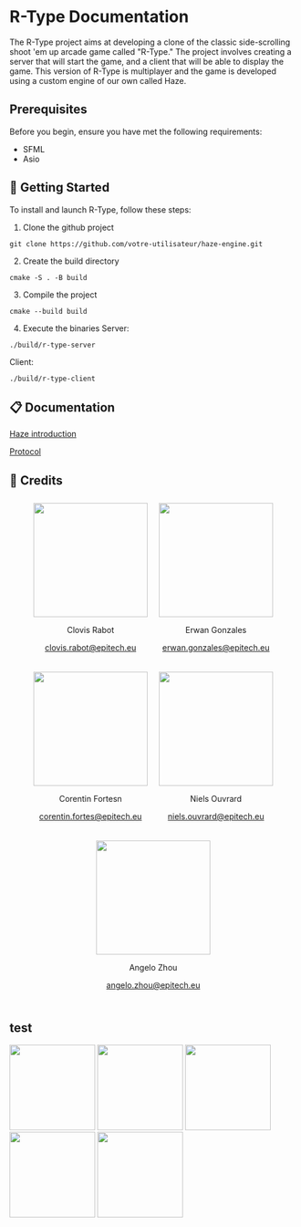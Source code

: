 # R-Type Documentation

The R-Type project aims at developing a clone of the classic side-scrolling shoot 'em up arcade game called "R-Type."
The project involves creating a server that will start the game, and a client that will be able to display the game.
This version of R-Type is multiplayer and the game is developed using a custom engine of our own called Haze.

## Prerequisites

Before you begin, ensure you have met the following requirements:

- SFML
- Asio

## 🚀 Getting Started

To install and launch R-Type, follow these steps:

1. Clone the github project

```
git clone https://github.com/votre-utilisateur/haze-engine.git
```

2. Create the build directory

```
cmake -S . -B build
```

3. Compile the project

```
cmake --build build
```

4. Execute the binaries
   Server:

```
./build/r-type-server
```

Client:

```
./build/r-type-client
```

## 📋 Documentation

[Haze introduction](https://rclovis.github.io/R-Type-Documentation/Haze/ComponentArray/)

[Protocol](https://rclovis.github.io/R-Type-Documentation/Protocol/Component%20Data/)

## 👤 Credits

<div align="center">
  <div style="display: flex; flex-wrap: wrap; justify-content: center; align-items: center;">
    <div style="text-align: center; margin: 10px;">
      <img src="https://avatars.githubusercontent.com/u/91875893?v=4" width="200" height="200">
      <p>Clovis Rabot</p>
      <p><a href="mailto:clovis.rabot@epitech.eu">clovis.rabot@epitech.eu</a></p>
    </div>
    <div style="text-align: cecenternter; margin: 10px;">
      <img src="https://media.licdn.com/dms/image/C4E03AQF6AIitN8q7cg/profile-displayphoto-shrink_400_400/0/1651531289334?e=1703721600&v=beta&t=nCsDz0wBgls-nLvLAzpAZqELOfTItPVJtoWJwRtmSGk" width="200" height="200">
      <p>Erwan Gonzales</p>
      <p><a href="mailto:erwan.gonzales@epitech.eu">erwan.gonzales@epitech.eu</a></p>
    </div>
    <div style="text-align: center; margin: 10px;">
      <img src="https://avatars.githubusercontent.com/u/91876233?v=4" width="200" height="200">
      <p>Corentin Fortesn</p>
      <p><a href="mailto:corentin.@epitech.eu">corentin.fortes@epitech.eu</a></p>
    </div>
    <div style="text-align: center; margin: 10px;">
      <img src="https://avatars.githubusercontent.com/u/91876336?v=4" width="200" height="200">
      <p>Niels Ouvrard </p>
      <p><a href="mailto:niels.ouvrard@epitech.eu">niels.ouvrard@epitech.eu</a></p>
    </div>
    <div style="text-align: center; margin: 10px;">
      <img src="https://avatars.githubusercontent.com/u/91876442?s=400&u=e17541db376ba488505351104ee598772dbe67a2&v=4" width="200" height="200">
      <p>Angelo Zhou</p>
      <p><a href="mailto:angelo.zhou@epitech.eu">angelo.zhou@epitech.eu</a></p>
    </div>
  </div>
</div>

<!-- <div style="display: flex; justify-content: center; align-items: center;">
  <div style="text-align: center; margin: 10px;">
    <img src="https://avatars.githubusercontent.com/u/91875893?v=4" width="200" height="200">
    <p>Clovis Rabot</p>
    <p><a href="mailto:clovis.rabot@epitech.eu">clovis.rabot@epitech.eu</a></p>
  </div>
  <div style="text-align: center; margin: 10px;">
    <img src="https://media.licdn.com/dms/image/C4E03AQF6AIitN8q7cg/profile-displayphoto-shrink_400_400/0/1651531289334?e=1703721600&v=beta&t=nCsDz0wBgls-nLvLAzpAZqELOfTItPVJtoWJwRtmSGk" width="200" height="200">
    <p>Erwan Gonzales</p>
    <p><a href="mailto:erwan.gonzales@epitech.eu">erwan.gonzales@epitech.eu</a></p>
  </div>
  <div style="text-align: center; margin: 10px;">
    <img src="https://avatars.githubusercontent.com/u/91876233?v=4" width="200" height="200">
    <p>Corentin Fortesn</p>
    <p><a href="mailto:corentin.@epitech.eu">corentin.fortes@epitech.eu</a></p>
  </div>
  <div style="text-align: center; margin: 10px;">
    <img src="https://avatars.githubusercontent.com/u/91876336?v=4" width="200" height="200">
    <p>Niels Ouvrard </p>
    <p><a href="mailto:niels.ouvrard@epitech.eu">niels.ouvrard@epitech.eu</a></p>
  </div>
  <div style="text-align: center; margin: 10px;">
    <img src="https://avatars.githubusercontent.com/u/91876442?s=400&u=e17541db376ba488505351104ee598772dbe67a2&v=4" width="200" height="200">
    <p>Angelo Zhou</p>
    <p><a href="mailto:angelo.zhou@epitech.eu">angelo.zhou@epitech.eu</a></p>
  </div>
</div> -->

## test

<div style="display: center; justify-content: space-between;">
    <img src="https://media.licdn.com/dms/image/C4E03AQF6AIitN8q7cg/profile-displayphoto-shrink_400_400/0/1651531289334?e=1703721600&v=beta&t=nCsDz0wBgls-nLvLAzpAZqELOfTItPVJtoWJwRtmSGk" width="150" height="150">
    <img src="https://avatars.githubusercontent.com/u/91875893?v=4" width="150" height="150">
    <img src="https://avatars.githubusercontent.com/u/91876336?v=4" width="150" height="150">
    <img src="https://avatars.githubusercontent.com/u/91876233?v=4" width="150" height="150">
    <img src="https://avatars.githubusercontent.com/u/91876442?s=400&u=e17541db376ba488505351104ee598772dbe67a2&v=4" width="150" height="150">
</div>
